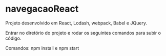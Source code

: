 # navegacaoReact
Projeto desenvolvido em React, Lodash, webpack, Babel e JQuery.

Entrar no diretório do projeto e rodar os seguintes comandos para subir o código.

Comandos: npm install e npm start

